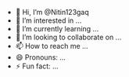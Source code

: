 - 👋 Hi, I’m @Nitin123gaq
- 👀 I’m interested in ...
- 🌱 I’m currently learning ...
- 💞️ I’m looking to collaborate on ...
- 📫 How to reach me ...
- 😄 Pronouns: ...
- ⚡ Fun fact: ...

<!---
Nitin123gaq/Nitin123gaq is a ✨ special ✨ repository because its `README.md` (this file) appears on your GitHub profile.
You can click the Preview link to take a look at your changes.
--->
